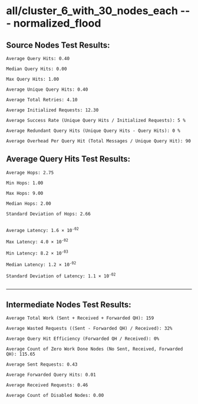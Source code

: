 # all/cluster_6_with_30_nodes_each --- normalized_flood
## Source Nodes Test Results:
	Average Query Hits: 0.40

	Median Query Hits: 0.00

	Max Query Hits: 1.00

	Average Unique Query Hits: 0.40

	Average Total Retries: 4.10

	Average Initialized Requests: 12.30

	Average Success Rate (Unique Query Hits / Initialized Requests): 5 %

	Average Redundant Query Hits (Unique Query Hits - Query Hits): 0 %

	Average Overhead Per Query Hit (Total Messages / Unique Query Hit): 90



## Average Query Hits Test Results:
<pre><code>Average Hops: 2.75

Min Hops: 1.00

Max Hops: 9.00

Median Hops: 2.00

Standard Deviation of Hops: 2.66


Average Latency: 1.6 × 10<sup>-02</sup>

Max Latency: 4.0 × 10<sup>-02</sup>

Min Latency: 8.2 × 10<sup>-03</sup>

Median Latency: 1.2 × 10<sup>-02</sup>

Standard Deviation of Latency: 1.1 × 10<sup>-02</sup>

</code></pre>

---------------------------------------------
## Intermediate Nodes Test Results:

	Average Total Work (Sent + Received + Forwarded QH): 159

	Average Wasted Requests ((Sent - Forwarded QH) / Received): 32%

	Average Query Hit Efficiency (Forwarded QH / Received): 0%

	Average Count of Zero Work Done Nodes (No Sent, Received, Forwarded QH): 115.65

	Average Sent Requests: 0.43

	Average Forwarded Query Hits: 0.01

	Average Received Requests: 0.46

	Average Count of Disabled Nodes: 0.00

